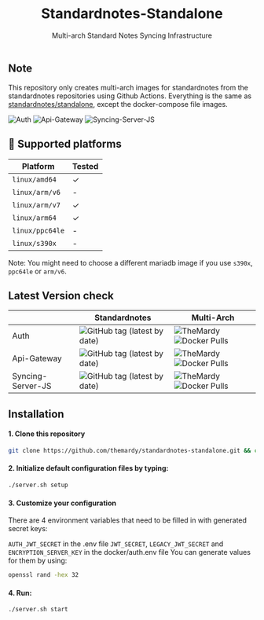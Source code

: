 <div align="center">
  <h1>
    Standardnotes-Standalone
    <br />
  </h1>
  Multi-arch Standard Notes Syncing Infrastructure
  <br />
  <br />
</div>

## Note
This repository only creates multi-arch images for standardnotes from the standardnotes repositories using Github Actions.
Everything is the same as [standardnotes/standalone](https://github.com/standardnotes/standalone), except the docker-compose file images.

![Auth](https://github.com/TheMardy/standardnotes-standalone/actions/workflows/auth.yml/badge.svg)
![Api-Gateway](https://github.com/TheMardy/standardnotes-standalone/actions/workflows/api-gateway.yml/badge.svg)
![Syncing-Server-JS](https://github.com/TheMardy/standardnotes-standalone/actions/workflows/syncing-server-js.yml/badge.svg)

## 🐳 Supported platforms

| Platform  | Tested |
| --- | --- |
| `linux/amd64` | ✓ |
| `linux/arm/v6` | - |
| `linux/arm/v7` | ✓ |
| `linux/arm64` | ✓ |
| `linux/ppc64le` | - |
| `linux/s390x` | - |

Note: You might need to choose a different mariadb image if you use `s390x`, `ppc64le` or `arm/v6`.


## Latest Version check
|   | Standardnotes | Multi-Arch |
|---|---|---|
| Auth | ![GitHub tag (latest by date)](https://img.shields.io/github/v/tag/standardnotes/auth) | ![TheMardy](https://img.shields.io/docker/v/themardy/sn-auth) ![Docker Pulls](https://img.shields.io/docker/pulls/themardy/sn-auth) | 
| Api-Gateway | ![GitHub tag (latest by date)](https://img.shields.io/github/v/tag/standardnotes/api-gateway) | ![TheMardy](https://img.shields.io/docker/v/themardy/sn-api-gateway) ![Docker Pulls](https://img.shields.io/docker/pulls/themardy/sn-api-gateway) |  
| Syncing-Server-JS | ![GitHub tag (latest by date)](https://img.shields.io/github/v/tag/standardnotes/syncing-server-js) | ![TheMardy](https://img.shields.io/docker/v/themardy/sn-syncing-server-js) ![Docker Pulls](https://img.shields.io/docker/pulls/themardy/sn-syncing-server-js) |  


## Installation

#### 1. Clone this repository
```bash
git clone https://github.com/themardy/standardnotes-standalone.git && cd standardnotes-standalone
```
#### 2. Initialize default configuration files by typing:
```bash
./server.sh setup
```
#### 3. Customize your configuration
There are 4 environment variables that need to be filled in with generated secret keys:

`AUTH_JWT_SECRET` in the .env file
`JWT_SECRET`, `LEGACY_JWT_SECRET` and `ENCRYPTION_SERVER_KEY` in the docker/auth.env file
You can generate values for them by using:
```bash
openssl rand -hex 32
```
#### 4. Run:
```bash
./server.sh start
```

